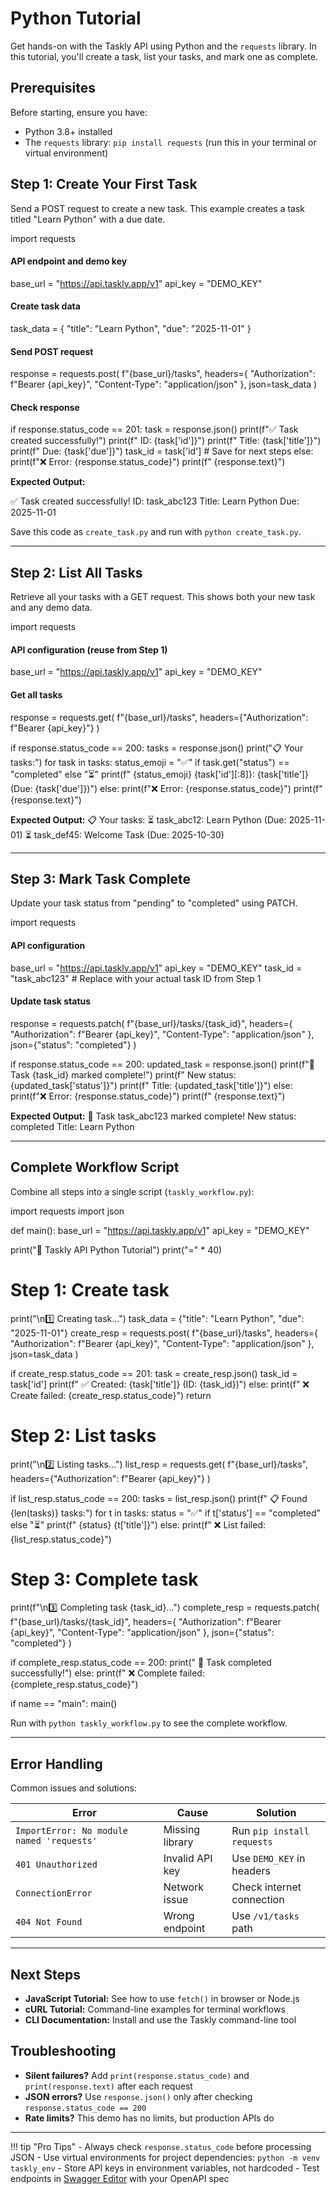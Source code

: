 # Python Tutorial

Get hands-on with the Taskly API using Python and the `requests` library. In this tutorial, you'll create a task, list your tasks, and mark one as complete.

## Prerequisites

Before starting, ensure you have:

- Python 3.8+ installed
- The `requests` library: `pip install requests` (run this in your terminal or virtual environment)

## Step 1: Create Your First Task

Send a POST request to create a new task. This example creates a task titled "Learn Python" with a due date.

import requests

#### API endpoint and demo key
base_url = "https://api.taskly.app/v1"
api_key = "DEMO_KEY"

#### Create task data
task_data = {
"title": "Learn Python",
"due": "2025-11-01"
}

#### Send POST request
response = requests.post(
f"{base_url}/tasks",
headers={
"Authorization": f"Bearer {api_key}",
"Content-Type": "application/json"
},
json=task_data
)

#### Check response
if response.status_code == 201:
task = response.json()
print(f"✅ Task created successfully!")
print(f" ID: {task['id']}")
print(f" Title: {task['title']}")
print(f" Due: {task['due']}")
task_id = task['id'] # Save for next steps
else:
print(f"❌ Error: {response.status_code}")
print(f" {response.text}")


**Expected Output:**

✅ Task created successfully!
ID: task_abc123
Title: Learn Python
Due: 2025-11-01


Save this code as `create_task.py` and run with `python create_task.py`.

---

## Step 2: List All Tasks

Retrieve all your tasks with a GET request. This shows both your new task and any demo data.

import requests

#### API configuration (reuse from Step 1)
base_url = "https://api.taskly.app/v1"
api_key = "DEMO_KEY"

#### Get all tasks
response = requests.get(
f"{base_url}/tasks",
headers={"Authorization": f"Bearer {api_key}"}
)

if response.status_code == 200:
tasks = response.json()
print("📋 Your tasks:")
for task in tasks:
status_emoji = "✅" if task.get("status") == "completed" else "⏳"
print(f" {status_emoji} {task['id'][:8]}: {task['title']} (Due: {task['due']})")
else:
print(f"❌ Error: {response.status_code}")
print(f" {response.text}")


**Expected Output:**
📋 Your tasks:
⏳ task_abc12: Learn Python (Due: 2025-11-01)
⏳ task_def45: Welcome Task (Due: 2025-10-30)


---

## Step 3: Mark Task Complete

Update your task status from "pending" to "completed" using PATCH.

import requests

#### API configuration
base_url = "https://api.taskly.app/v1"
api_key = "DEMO_KEY"
task_id = "task_abc123" # Replace with your actual task ID from Step 1

#### Update task status
response = requests.patch(
f"{base_url}/tasks/{task_id}",
headers={
"Authorization": f"Bearer {api_key}",
"Content-Type": "application/json"
},
json={"status": "completed"}
)

if response.status_code == 200:
updated_task = response.json()
print(f"🎉 Task {task_id} marked complete!")
print(f" New status: {updated_task['status']}")
print(f" Title: {updated_task['title']}")
else:
print(f"❌ Error: {response.status_code}")
print(f" {response.text}")


**Expected Output:**
🎉 Task task_abc123 marked complete!
New status: completed
Title: Learn Python


---

## Complete Workflow Script

Combine all steps into a single script (`taskly_workflow.py`):

import requests
import json

def main():
base_url = "https://api.taskly.app/v1"
api_key = "DEMO_KEY"

print("🚀 Taskly API Python Tutorial")
print("=" * 40)

# Step 1: Create task
print("\n1️⃣ Creating task...")
task_data = {"title": "Learn Python", "due": "2025-11-01"}
create_resp = requests.post(
    f"{base_url}/tasks",
    headers={
        "Authorization": f"Bearer {api_key}",
        "Content-Type": "application/json"
    },
    json=task_data
)

if create_resp.status_code == 201:
    task = create_resp.json()
    task_id = task['id']
    print(f"   ✅ Created: {task['title']} (ID: {task_id})")
else:
    print(f"   ❌ Create failed: {create_resp.status_code}")
    return

# Step 2: List tasks
print("\n2️⃣ Listing tasks...")
list_resp = requests.get(
    f"{base_url}/tasks",
    headers={"Authorization": f"Bearer {api_key}"}
)

if list_resp.status_code == 200:
    tasks = list_resp.json()
    print(f"   📋 Found {len(tasks)} tasks:")
    for t in tasks:
        status = "✅" if t['status'] == "completed" else "⏳"
        print(f"      {status} {t['title']}")
else:
    print(f"   ❌ List failed: {list_resp.status_code}")

# Step 3: Complete task
print(f"\n3️⃣ Completing task {task_id}...")
complete_resp = requests.patch(
    f"{base_url}/tasks/{task_id}",
    headers={
        "Authorization": f"Bearer {api_key}",
        "Content-Type": "application/json"
    },
    json={"status": "completed"}
)

if complete_resp.status_code == 200:
    print("   🎉 Task completed successfully!")
else:
    print(f"   ❌ Complete failed: {complete_resp.status_code}")


if name == "main":
main()


Run with `python taskly_workflow.py` to see the complete workflow.

---

## Error Handling

Common issues and solutions:

| Error | Cause | Solution |
|-------|-------|----------|
| `ImportError: No module named 'requests'` | Missing library | Run `pip install requests` |
| `401 Unauthorized` | Invalid API key | Use `DEMO_KEY` in headers |
| `ConnectionError` | Network issue | Check internet connection |
| `404 Not Found` | Wrong endpoint | Use `/v1/tasks` path |

---

## Next Steps

- **JavaScript Tutorial:** See how to use `fetch()` in browser or Node.js
- **cURL Tutorial:** Command-line examples for terminal workflows
- **CLI Documentation:** Install and use the Taskly command-line tool

## Troubleshooting

- **Silent failures?** Add `print(response.status_code)` and `print(response.text)` after each request
- **JSON errors?** Use `response.json()` only after checking `response.status_code == 200`
- **Rate limits?** This demo has no limits, but production APIs do

---

!!! tip "Pro Tips"
    - Always check `response.status_code` before processing JSON
    - Use virtual environments for project dependencies: `python -m venv taskly_env`
    - Store API keys in environment variables, not hardcoded
    - Test endpoints in [Swagger Editor](https://editor.swagger.io/) with your OpenAPI spec
